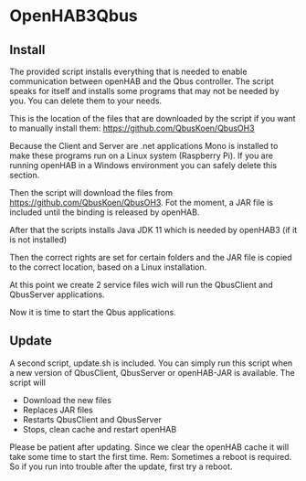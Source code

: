 # OpenHAB3Qbus

## Install
The provided script installs everything that is needed to enable communication between openHAB and the Qbus controller. 
The script speaks for itself and installs some programs that may not be needed by you. You can delete them to your needs.

This is the location of the files that are downloaded by the script if you want to manually install them:
https://github.com/QbusKoen/QbusOH3

Because the Client and Server are .net applications Mono is installed to make these programs run on a Linux system (Raspberry Pi). If you are running openHAB in a Windows environment you can safely delete this section.

Then the script will download the files from https://github.com/QbusKoen/QbusOH3. Fot the moment, a JAR file is included until the binding is released by openHAB.

After that the scripts installs Java JDK 11 which is needed by openHAB3 (if it is not installed)

Then the correct rights are set for certain folders and the JAR file is copied to the correct location, based on a Linux installation.

At this point we create 2 service files wich will run the QbusClient and QbusServer applications.

Now it is time to start the Qbus applications.

## Update
A second script, update.sh is included.
You can simply run this script when a new version of QbusClient, QbusServer or openHAB-JAR is available.
The script will
- Download the new files
- Replaces JAR files
- Restarts QbusClient and QbusServer
- Stops, clean cache and restart openHAB

Please be patient after updating. Since we clear the openHAB cache it will take some time to start the first time.
Rem: Sometimes a reboot is required. So if you run into trouble after the update, first try a reboot.

